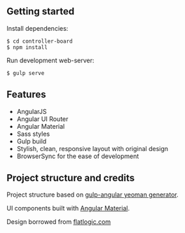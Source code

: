## Getting started

Install dependencies:

    $ cd controller-board
    $ npm install
    
Run development web-server:

    $ gulp serve

## Features

* AngularJS
* Angular UI Router
* Angular Material
* Sass styles
* Gulp build
* Stylish, clean, responsive layout with original design
* BrowserSync for the ease of development

## Project structure and credits

Project structure based on [gulp-angular yeoman generator](https://github.com/Swiip/generator-gulp-angular).

UI components built with [Angular Material](https://material.angularjs.org/).

Design borrowed from [flatlogic.com](http://flatlogic.com/)
